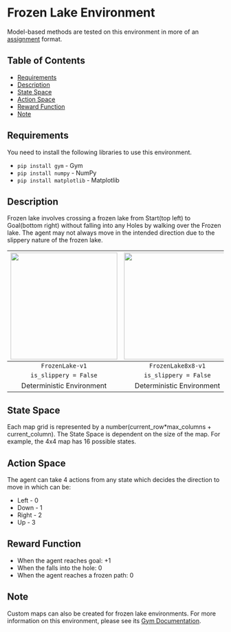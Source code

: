 # Frozen Lake Environment
  Model-based methods are tested on this environment in more of an [assignment](https://github.com/RaviAgrawal-1824/Assignment-1-Frozen-Lake) format.

## Table of Contents
- [Requirements](#requirements)
- [Description](#description)
- [State Space](#state-space)
- [Action Space](#action-space)
- [Reward Function](#reward-function)
- [Note](#note)

## Requirements
You need to install the following libraries to use this environment.
- `pip install gym` - Gym
- `pip install numpy` - NumPy
- `pip install matplotlib` - Matplotlib

## Description
Frozen lake involves crossing a frozen lake from Start(top left) to Goal(bottom right) without falling into any Holes by walking over the Frozen lake. The agent may not always move in the intended direction due to the slippery nature of the frozen lake.

| <img src="https://user-images.githubusercontent.com/109269344/226231759-ab497e8c-fc43-488d-a339-1a614637dc0c.gif" width="248" height="248" /> | <img src="https://user-images.githubusercontent.com/109269344/226231769-dec01bca-b92a-43b7-a5cd-6e28961bd4f2.gif" width="248" height="248" /> | <img src="https://user-images.githubusercontent.com/109269344/226231783-2d6cf9af-f8a5-4184-a299-e98b4efed5bc.gif" width="248" height="248" /> |
|:--:|:--:|:--:|
| `FrozenLake-v1`| `FrozenLake8x8-v1`| `FrozenLake-v1` |
|`is_slippery = False` |`is_slippery = False` |`is_slippery = True`|
| Deterministic Environment | Deterministic Environment | Stochastic Environment |

## State Space
Each map grid is represented by a number(current_row*max_columns + current_column). The State Space is dependent on the size of the map. For example, the 4x4 map has 16 possible states.

## Action Space
The agent can take 4 actions from any state which decides the direction to move in which can be:
- Left - 0
- Down - 1
- Right - 2
- Up - 3

## Reward Function
- When the agent reaches goal: +1
- When the falls into the hole: 0
- When the agent reaches a frozen path: 0

## Note
Custom maps can also be created for frozen lake environments. For more information on this environment, please see its [Gym Documentation](https://www.gymlibrary.dev/environments/toy_text/frozen_lake/#rewards).